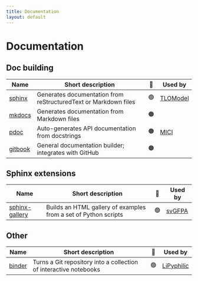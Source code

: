```yaml
---
title: Documentation
layout: default
---
```


# Documentation

## Doc building

|  Name     | Short description | 🚦 | Used by |
| -------- | ------------------| :--: | ----- |
| [sphinx](https://www.sphinx-doc.org/en/master/) | Generates documentation from reStructuredText or Markdown files | 🟢 | [TLOModel](https://github.com/UCL/TLOmodel) |
| [mkdocs](https://www.mkdocs.org/) | Generates documentation from Markdown files | 🟠 |  |
| [pdoc](https://pdoc.dev/) | Auto-generates API documentation from docstrings | 🟠 | [MICI](https://github.com/matt-graham/mici) |
| [gitbook](https://www.gitbook.com/) | General documentation builder; integrates with GitHub | 🟠 |  |

## Sphinx extensions

|  Name     | Short description | 🚦 | Used by |
| -------- | ------------------| :--: | ----- |
| [sphinx-gallery](https://sphinx-gallery.github.io/stable/index.html) | Builds an HTML gallery of examples from a set of Python scripts | 🟢 | [svGFPA](https://github.com/joacorapela/svGPFA) |

## Other

|  Name     | Short description | 🚦 | Used by |
| -------- | ------------------| :--: | ----- |
| [binder](https://mybinder.org/) | Turns a Git repository into a collection of interactive notebooks | 🟢 | [LiPyphilic](https://github.com/p-j-smith/lipyphilic) |
